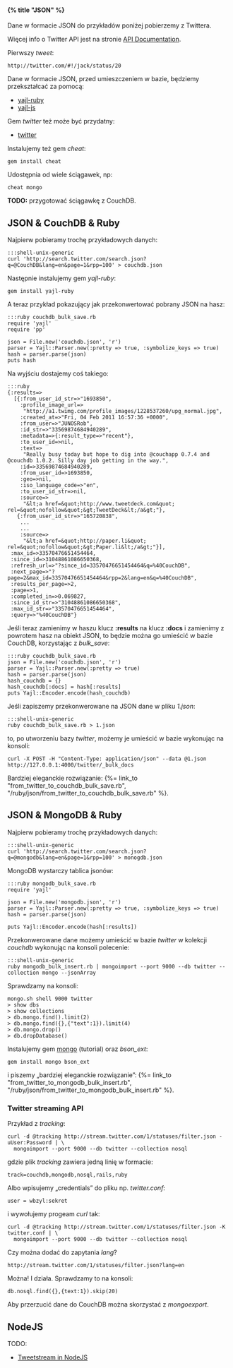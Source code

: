 #### {% title "JSON" %}

Dane w formacie JSON do przykładów poniżej pobierzemy z Twittera.

Więcej info o Twitter API jest na stronie [API Documentation](http://dev.twitter.com/doc).

Pierwszy *tweet*:

    http://twitter.com/#!/jack/status/20

Dane w formacie JSON, przed umieszczeniem w bazie, będziemy przekształcać
za pomocą:

* [yajl-ruby](https://github.com/brianmario/yajl-ruby)
* [yajl-js](https://bitbucket.org/nikhilm/yajl-js/)

Gem *twitter* też może być przydatny:

* [twitter](https://github.com/jnunemaker/twitter)

Instalujemy też gem *cheat*:

    gem install cheat

Udostępnia od wiele ściągawek, np:

    cheat mongo

**TODO:** przygotować ściągawkę z CouchDB.


## JSON & CouchDB & Ruby

Najpierw pobieramy trochę przykładowych danych:

    :::shell-unix-generic
    curl 'http://search.twitter.com/search.json?q=@CouchDB&lang=en&page=1&rpp=100' > couchdb.json

Następnie instalujemy gem *yajl-ruby*:

    gem install yajl-ruby

A teraz przykład pokazujący jak przekonwertować pobrany JSON na hasz:

    :::ruby couchdb_bulk_save.rb
    require 'yajl'
    require 'pp'
    
    json = File.new('couchdb.json', 'r')
    parser = Yajl::Parser.new(:pretty => true, :symbolize_keys => true)
    hash = parser.parse(json)
    puts hash
 
Na wyjściu dostajemy coś takiego:

    :::ruby
    {:results=>
      [{:from_user_id_str=>"1693850",
        :profile_image_url=>
         "http://a1.twimg.com/profile_images/1228537260/upg_normal.jpg",
        :created_at=>"Fri, 04 Feb 2011 16:57:36 +0000",
        :from_user=>"JUNOSRob",
        :id_str=>"33569874684940289",
        :metadata=>{:result_type=>"recent"},
        :to_user_id=>nil,
        :text=>
         "Really busy today but hope to dig into @couchapp 0.7.4 and @couchdb 1.0.2. Silly day job getting in the way.",
        :id=>33569874684940289,
        :from_user_id=>1693850,
        :geo=>nil,
        :iso_language_code=>"en",
        :to_user_id_str=>nil,
        :source=>
         "&lt;a href=&quot;http://www.tweetdeck.com&quot; rel=&quot;nofollow&quot;&gt;TweetDeck&lt;/a&gt;"},
       {:from_user_id_str=>"165720838",
        ...
        ...
        :source=>
         "&lt;a href=&quot;http://paper.li&quot; rel=&quot;nofollow&quot;&gt;Paper.li&lt;/a&gt;"}],
     :max_id=>33570476651454464,
     :since_id=>31048861086650368,
     :refresh_url=>"?since_id=33570476651454464&q=%40CouchDB",
     :next_page=>"?page=2&max_id=33570476651454464&rpp=2&lang=en&q=%40CouchDB",
     :results_per_page=>2,
     :page=>1,
     :completed_in=>0.069827,
     :since_id_str=>"31048861086650368",
     :max_id_str=>"33570476651454464",
     :query=>"%40CouchDB"}

Jeśli teraz zamienimy w haszu klucz **:results** na klucz **:docs**
i zamienimy z powrotem hasz na obiekt JSON, to będzie można
go umieścić w bazie CouchDB, korzystając z *bulk_save*:

    :::ruby couchdb_bulk_save.rb
    json = File.new('couchdb.json', 'r')
    parser = Yajl::Parser.new(:pretty => true)
    hash = parser.parse(json)
    hash_couchdb = {}
    hash_couchdb[:docs] = hash[:results]
    puts Yajl::Encoder.encode(hash_couchdb)

Jeśli zapiszemy przekonwerowane na JSON dane w pliku *1.json*:

    :::shell-unix-generic
    ruby couchdb_bulk_save.rb > 1.json

to, po utworzeniu bazy *twitter*, możemy je umieścić w bazie
wykonując na konsoli:

    curl -X POST -H "Content-Type: application/json" --data @1.json http://127.0.0.1:4000/twitter/_bulk_docs

Bardziej eleganckie rozwiązanie: 
{%= link_to "from_twitter_to_couchdb_bulk_save.rb", "/ruby/json/from_twitter_to_couchdb_bulk_save.rb" %}.


## JSON & MongoDB & Ruby

Najpierw pobieramy trochę przykładowych danych:

    :::shell-unix-generic
    curl 'http://search.twitter.com/search.json?q=@mongodb&lang=en&page=1&rpp=100' > monogdb.json

MongoDB wystarczy tablica jsonów:

    :::ruby mongodb_bulk_save.rb
    require 'yajl'

    json = File.new('mongodb.json', 'r')
    parser = Yajl::Parser.new(:pretty => true, :symbolize_keys => true)
    hash = parser.parse(json)

    puts Yajl::Encoder.encode(hash[:results])

Przekonwerowane dane możemy umieścić w bazie *twitter* w kolekcji
*couchdb* wykonując na konsoli polecenie:

    :::shell-unix-generic
    ruby mongodb_bulk_insert.rb | mongoimport --port 9000 --db twitter --collection mongo --jsonArray

Sprawdzamy na konsoli:

    mongo.sh shell 9000 twitter
    > show dbs
    > show collections
    > db.mongo.find().limit(2)
    > db.mongo.find({},{"text":1}).limit(4)
    > db.mongo.drop()
    > db.dropDatabase()

Instalujemy gem [mongo](http://api.mongodb.org/ruby/current/file.TUTORIAL.html) (tutorial)
oraz *bson_ext*:

    gem install mongo bson_ext
    
i piszemy „bardziej eleganckie rozwiązanie”: 
{%= link_to "from_twitter_to_mongodb_bulk_insert.rb", "/ruby/json/from_twitter_to_mongodb_bulk_insert.rb" %}.


### Twitter streaming API

Przykład z *tracking*:

    curl -d @tracking http://stream.twitter.com/1/statuses/filter.json -uUser:Password | \
      mongoimport --port 9000 --db twitter --collection nosql

gdzie plik *tracking* zawiera jedną linię w formacie:

    track=couchdb,mongodb,nosql,rails,ruby

Albo wpisujemy „credentials” do pliku np. *twitter.conf*:

    user = wbzyl:sekret

i wywołujemy progeam *curl* tak:

    curl -d @tracking http://stream.twitter.com/1/statuses/filter.json -K twitter.conf | \
      mongoimport --port 9000 --db twitter --collection nosql

Czy można dodać do zapytania *lang*?

    http://stream.twitter.com/1/statuses/filter.json?lang=en

Można! I działa. Sprawdzamy to na konsoli:

    db.nosql.find({},{text:1}).skip(20)

Aby przerzucić dane do CouchDB można skorzystać z *mongoexport*.


## NodeJS

TODO:

* [Tweetstream in NodeJS](https://github.com/mikeal/tweetstream/blob/master/test/osb.js)
